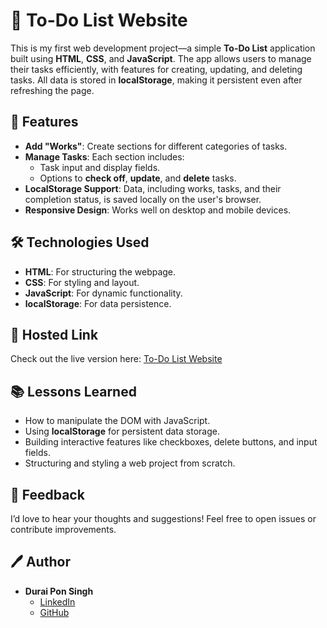 # 📝 To-Do List Website

This is my first web development project—a simple **To-Do List** application built using **HTML**, **CSS**, and **JavaScript**. The app allows users to manage their tasks efficiently, with features for creating, updating, and deleting tasks. All data is stored in **localStorage**, making it persistent even after refreshing the page.

## 🌟 Features
- **Add "Works"**: Create sections for different categories of tasks.
- **Manage Tasks**: Each section includes:
  - Task input and display fields.
  - Options to **check off**, **update**, and **delete** tasks.
- **LocalStorage Support**: Data, including works, tasks, and their completion status, is saved locally on the user's browser.
- **Responsive Design**: Works well on desktop and mobile devices.

## 🛠️ Technologies Used
- **HTML**: For structuring the webpage.
- **CSS**: For styling and layout.
- **JavaScript**: For dynamic functionality.
- **localStorage**: For data persistence.

## 🚀 Hosted Link
Check out the live version here: [To-Do List Website](https://whisperedshadow.github.io/to-do/)

## 📚 Lessons Learned
- How to manipulate the DOM with JavaScript.
- Using **localStorage** for persistent data storage.
- Building interactive features like checkboxes, delete buttons, and input fields.
- Structuring and styling a web project from scratch.

## 🤝 Feedback
I’d love to hear your thoughts and suggestions! Feel free to open issues or contribute improvements.

## 🖊️ Author
- **Durai Pon Singh**  
  - [LinkedIn](https://www.linkedin.com/in/d-durai-pon-singh/)  
  - [GitHub](https://github.com/WhisperedShadow)
